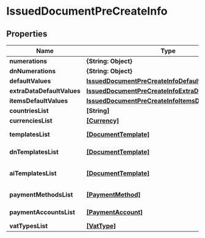 # IssuedDocumentPreCreateInfo

## Properties

Name | Type | Description | Notes
------------ | ------------- | ------------- | -------------
**numerations** | **{String: Object}** |  | [optional] 
**dnNumerations** | **{String: Object}** |  | [optional] 
**defaultValues** | [**IssuedDocumentPreCreateInfoDefaultValues**](IssuedDocumentPreCreateInfoDefaultValues.md) |  | [optional] 
**extraDataDefaultValues** | [**IssuedDocumentPreCreateInfoExtraDataDefaultValues**](IssuedDocumentPreCreateInfoExtraDataDefaultValues.md) |  | [optional] 
**itemsDefaultValues** | [**IssuedDocumentPreCreateInfoItemsDefaultValues**](IssuedDocumentPreCreateInfoItemsDefaultValues.md) |  | [optional] 
**countriesList** | **[String]** | Countries list. | [optional] 
**currenciesList** | [**[Currency]**](Currency.md) | Currencies list. | [optional] 
**templatesList** | [**[DocumentTemplate]**](DocumentTemplate.md) | Document templates list. | [optional] 
**dnTemplatesList** | [**[DocumentTemplate]**](DocumentTemplate.md) | Delivery note templates list. | [optional] 
**aiTemplatesList** | [**[DocumentTemplate]**](DocumentTemplate.md) | Accompanying invoice templates list. | [optional] 
**paymentMethodsList** | [**[PaymentMethod]**](PaymentMethod.md) | Payment methods list. | [optional] 
**paymentAccountsList** | [**[PaymentAccount]**](PaymentAccount.md) | Payment accounts list. | [optional] 
**vatTypesList** | [**[VatType]**](VatType.md) | Vat types list. | [optional] 


